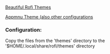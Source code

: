 [Beautiful Rofi Themes](https://github.com/lr-tech/rofi-themes-collection)

[Appmnu Theme (also other configurations](https://github.com/janleigh/dotfiles)

### Configuration:
Copy the files from the 'themes' directory to the '$HOME/.local/share/rofi/themes' directory
